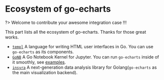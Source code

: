 # Ecosystem of go-echarts

?> Welcome to contribute your awesome integration case !!!

This part lists all the ecosystem of go-echarts. Thanks for those great works.

- [`templ`](https://github.com/a-h/templ) A language for writing HTML user interfaces in Go. You can use `go-echarts` as its components.
- [`GoNB`](https://github.com/janpfeifer/gonb) A Go Notebook Kernel for Jupyter. You can run `go-echarts` inside of it smoothly, see [examples](https://janpfeifer.github.io/gonb-echarts/).  
- [`insyra`](https://github.com/HazelnutParadise/insyra) A next-generation data analysis library for Golang(`go-echarts` as the main visualization backend).  

